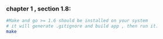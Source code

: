 ### chapter 1 , section 1.8:

```bash
#Make and go >= 1.6 should be installed on your system
# it will generate .gitignore and build app , then run it.
make

```